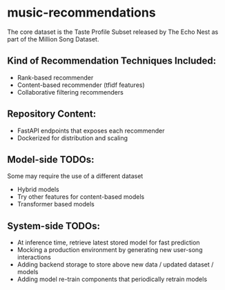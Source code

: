 # music-recommendations

The core dataset is the Taste Profile Subset released by The Echo Nest as part of the Million Song
Dataset.

## Kind of Recommendation Techniques Included:

- Rank-based recommender
- Content-based recommender (tfidf features)
- Collaborative filtering recommenders

## Repository Content:

- FastAPI endpoints that exposes each recommender
- Dockerized for distribution and scaling

## Model-side TODOs:

Some may require the use of a different dataset

- Hybrid models
- Try other features for content-based models
- Transformer based models

## System-side TODOs:

- At inference time, retrieve latest stored model for fast prediction
- Mocking a production environment by generating new user-song interactions
- Adding backend storage to store above new data / updated dataset / models
- Adding model re-train components that periodically retrain models

